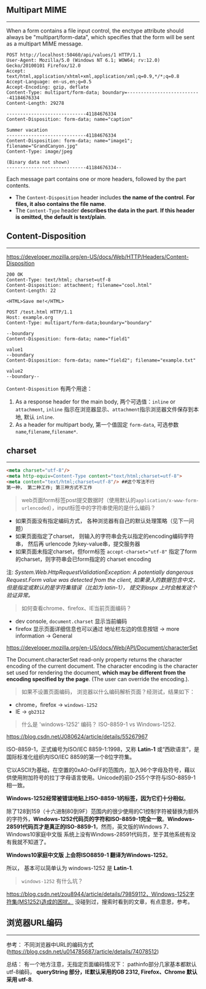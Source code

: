 ## Multipart MIME
---------

When a form contains a file input control, the enctype attribute should always be "multipart/form-data", which specifies that the form will be sent as a multipart MIME message.

``` http
POST http://localhost:50460/api/values/1 HTTP/1.1
User-Agent: Mozilla/5.0 (Windows NT 6.1; WOW64; rv:12.0) Gecko/20100101 Firefox/12.0
Accept: text/html,application/xhtml+xml,application/xml;q=0.9,*/*;q=0.8
Accept-Language: en-us,en;q=0.5
Accept-Encoding: gzip, deflate
Content-Type: multipart/form-data; boundary=---------------------------41184676334
Content-Length: 29278

-----------------------------41184676334
Content-Disposition: form-data; name="caption"

Summer vacation
-----------------------------41184676334
Content-Disposition: form-data; name="image1"; filename="GrandCanyon.jpg"
Content-Type: image/jpeg

(Binary data not shown)
-----------------------------41184676334--
```

Each message part contains one or more headers, followed by the part contents.

- The `Content-Disposition` header includes **the name of the control**. **For files, it also contains the file name**.
- The `Content-Type` header **describes the data in the part**. **If this header is omitted, the default is text/plain**.



## Content-Disposition
--------

https://developer.mozilla.org/en-US/docs/Web/HTTP/Headers/Content-Disposition

```
200 OK
Content-Type: text/html; charset=utf-8
Content-Disposition: attachment; filename="cool.html"
Content-Length: 22

<HTML>Save me!</HTML>
```

```
POST /test.html HTTP/1.1
Host: example.org
Content-Type: multipart/form-data;boundary="boundary"

--boundary
Content-Disposition: form-data; name="field1"

value1
--boundary
Content-Disposition: form-data; name="field2"; filename="example.txt"

value2
--boundary--

```

`Content-Disposition` 有两个用途：
1. As a response header for the main body, 两个可选值：`inline` or `attachment`, `inline` 指示在浏览器显示、`attachment`指示浏览器文件保存到本地, 默认 `inline`.
2. As a header for multipart body, 第一个值固定 `form-data`, 可选参数 `name`,`filename`,`filename*`.


## charset
----------

``` html
<meta charset="utf-8"/>
<meta http-equiv=Content-Type content="text/html;charset=utf-8">
<meta content="text/html;charset=utf-8"/> ##这个写法不行
第一种， 第二种工作; 第三种方式不工作
```


> web页面form标签post提交数据时（使用默认的`application/x-www-form-urlencoded`），input标签中的字符串使用的是什么编码？
* 如果页面没有指定编码方式， 各种浏览器有自己的默认处理策略（见下一问题）
* 如果页面指定了charset， 则输入的字符串会先以指定的encoding编码字符串， 然后再 urlencode 为key-value串，提交服务器
* 如果页面未指定charset，但form标签 `accept-charset="utf-8"` 指定了form的charset，则字符串会已form指定的 charset encoding

注: _System.Web.HttpRequestValidationException: A potentially dangerous Request.Form value was detected from the client, 如果录入的数据包含中文，但是指定或默认的是字符集错误（比如为 latin-1）， 提交到aspx 上时会触发这个验证异常。_


> 如何查看chrome、firefox、IE当前页面编码？
* dev console, `document.charset` 显示当前编码
* firefox 显示页面详细信息也可以通过 地址栏左边的信息按钮 -> more information -> General

https://developer.mozilla.org/en-US/docs/Web/API/Document/characterSet

The Document.characterSet read-only property returns the character encoding of the current document. The character encoding is the character set used for rendering the document, **which may be different from the encoding specified by the page**. (The user can override the encoding.).



> 如果不设置页面编码， 浏览器以什么编码解析页面？经测试，结果如下：
* chrome，firefox -> `windows-1252`
* IE -> `gb2312`


> 什么是 'windows-1252' 编码？ ISO-8859-1 vs Windows-1252.

https://blog.csdn.net/J080624/article/details/55267967

ISO-8859-1，正式编号为ISO/IEC 8859-1:1998，又称 **Latin-1** 或“西欧语言”，是国际标准化组织内ISO/IEC 8859的第一个8位字符集。

它以ASCII为基础，在空置的0xA0-0xFF的范围内，加入96个字母及符号，藉以供使用附加符号的拉丁字母语言使用。Unicode的前0-255个字符与ISO-8859-1相一致。

**Windows-1252经常被错误地贴上ISO-8859-1的标签，因为它们十分相似**。

除了128到159（十六进制80到9F）范围内的很少使用的C1控制字符被替换为额外的字符外，**Windows-1252代码页的字符和ISO-8859-1完全一致**。**Windows-28591代码页才是真正的ISO-8859-1**，然而，英文版的Windows 7、Windows10家庭中文版 系统上没有Windows-28591代码页，至于其他系统有没有我就不知道了。

**Windows10家庭中文版 上会将ISO8859-1 翻译为Windows-1252**。

所以， 基本可以简单认为 windows-1252 是 **Latin-1**.


> `windows-1252` 有什么坑？

https://blog.csdn.net/zou8944/article/details/79859112，Windows-1252字符集(MS1252)造成的困扰。
没碰到过，搜索时看到的文章，有点意思，参考。


## 浏览器URL编码
-------------

参考： 不同浏览器中URL的编码方式(https://blog.csdn.net/u014785687/article/details/74078512)

总结： 有一个地方注意，无指定页面编码情况下： pathinfo部分几家基本都默认 utf-8编码， **queryString 部分，IE默认采用的GB 2312, Firefox、Chrome 默认采用 utf-8**.

